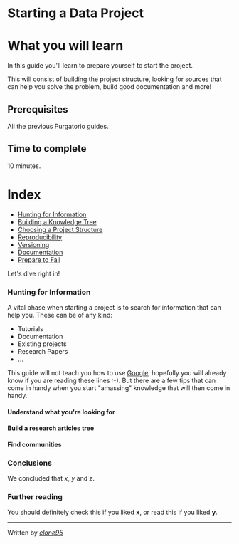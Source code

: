 # Starting a Data Project

# What you will learn 
In this guide you'll learn to prepare yourself to start the project. 

This will consist of building the project structure, looking for sources that can help you solve the problem, build good documentation and more!


## Prerequisites
All the previous Purgatorio guides.

## Time to complete
10 minutes.

# Index
- [Hunting for Information](#Hunting-for-Information)
- [Building a Knowledge Tree](#Building-a-Knowledge-Tree)
- [Choosing a Project Structure](#Choosing-a-Project-Structure)
- [Reproducibility](#Reproducibility)
- [Versioning](#Versioning)
- [Documentation](#Documentation)
- [Prepare to Fail](#Prepare-to-Fail)

Let's dive right in!
 
 
### Hunting for Information
A vital phase when starting a project is to search for information that can help you. These can be of any kind:
- Tutorials
- Documentation
- Existing projects
- Research Papers
- ...

This guide will not teach you how to use [Google](https://www.google.com/), hopefully you will already know if you are reading these lines :-).
But there are a few tips that can come in handy when you start "amassing" knowledge that will then come in handy.

#### Understand what you're looking for
#### Build a research articles tree
#### Find communities

### Conclusions
We concluded that _x_, _y_ and _z_.

### Further reading
You should definitely check this if you liked **x**, or read this if you liked **y**.

----
Written by [_clone95_](https://github.com/clone95)
